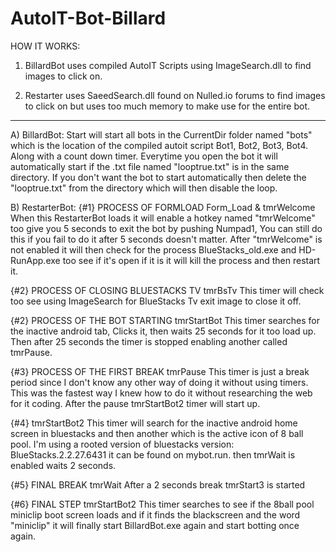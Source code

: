 # AutoIT-Bot-Billard
HOW IT WORKS:

1) BillardBot uses compiled AutoIT Scripts using ImageSearch.dll
 to find images to click on. 

2) Restarter uses SaeedSearch.dll found on Nulled.io forums to find 
images to click on but uses too much memory to make use for the entire bot.

--------------------

A) BillardBot:
Start will start all bots in the CurrentDir folder named "bots" which is the 
location of the compiled autoit script Bot1, Bot2, Bot3, Bot4. Along with a 
count down timer. Everytime you open the bot it will automatically start if 
the .txt file named "looptrue.txt" is in the same directory. If you don't want 
the bot to start automatically then delete the "looptrue.txt" from the
 directory which will then disable the loop.

B) RestarterBot:
{#1} PROCESS OF FORMLOAD
Form_Load & tmrWelcome
When this RestarterBot loads it will enable a hotkey named "tmrWelcome" too 
give you 5 seconds to exit the bot by pushing Numpad1, You can still do this 
if you fail to do it after 5 seconds doesn't matter. After "tmrWelcome" is not
 enabled it will then check for the process BlueStacks_old.exe and HD-RunApp.exe 
 too see if it's open if it is it will kill the process and then restart it. 

{#2} PROCESS OF CLOSING BLUESTACKS TV
tmrBsTv
This timer will check too see using ImageSearch for BlueStacks Tv exit 
image to close it off.

{#2} PROCESS OF THE BOT STARTING
tmrStartBot
This timer searches for the inactive android tab, Clicks it, then waits 25 seconds 
for it too load up. Then after 25 seconds the timer is stopped enabling 
another called tmrPause.

{#3} PROCESS OF THE FIRST BREAK
tmrPause
This timer is just a break period since I don't know any other way of doing it
 without using timers. This was the fastest way I knew how to do it without 
 researching the web for it coding. After the pause tmrStartBot2 
 timer will start up.

{#4} 
tmrStartBot2
This timer will search for the inactive android home screen in bluestacks
 and then another which is the active icon of 8 ball pool. I'm using a rooted 
 version of bluestacks version: BlueStacks.2.2.27.6431 it can be found 
 on mybot.run. then tmrWait is enabled waits 2 seconds.

{#5} FINAL BREAK
tmrWait
After a 2 seconds break tmrStart3 is started

{#6} FINAL STEP
tmrStartBot2
This timer searches to see if the 8ball pool miniclip boot screen loads 
and if it finds the blackscreen and the word "miniclip" it will finally 
start BillardBot.exe again and start botting once again.












